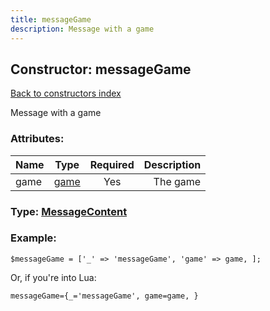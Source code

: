 ```yaml
---
title: messageGame
description: Message with a game
---
```

## Constructor: messageGame  
[Back to constructors index](index.md)



Message with a game

### Attributes:

| Name     |    Type       | Required | Description |
|----------|:-------------:|:--------:|------------:|
|game|[game](../types/game.md) | Yes|The game|



### Type: [MessageContent](../types/MessageContent.md)


### Example:

```
$messageGame = ['_' => 'messageGame', 'game' => game, ];
```  

Or, if you're into Lua:  


```
messageGame={_='messageGame', game=game, }

```


